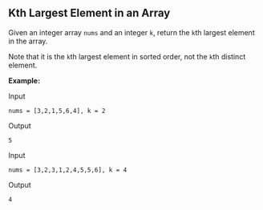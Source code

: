 ## Kth Largest Element in an Array

Given an integer array `nums` and an integer `k`, return the `k`th largest element in the array.

Note that it is the `k`th largest element in sorted order, not the `k`th distinct element.

**Example:**

Input

```
nums = [3,2,1,5,6,4], k = 2
```

Output

```
5
```

Input

```
nums = [3,2,3,1,2,4,5,5,6], k = 4
```

Output

```
4
```